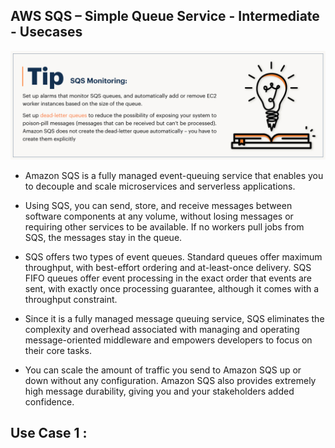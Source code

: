 ## AWS SQS – Simple Queue Service - Intermediate - Usecases

[![Watch the video](./SQS-Monitoring.jpg)](https://linkedin.com/in/vijaystack)


- Amazon SQS is a fully managed event-queuing service that enables you to decouple and scale microservices and serverless applications.

- Using SQS, you can send, store, and receive messages between software components at any volume, without losing messages or requiring other services to be available. If no workers pull jobs from SQS, the messages stay in the queue.

- SQS offers two types of event queues. Standard queues offer maximum throughput, with best-effort ordering and at-least-once delivery. SQS FIFO queues offer event processing in the exact order that events are sent, with exactly once processing guarantee, although it comes with a throughput constraint.

- Since it is a fully managed message queuing service, SQS eliminates the complexity and overhead associated with managing and operating message-oriented middleware and empowers developers to focus on their core tasks.

- You can scale the amount of traffic you send to Amazon SQS up or down without any configuration. Amazon SQS also provides extremely high message durability, giving you and your stakeholders added confidence.

## Use Case 1 :
